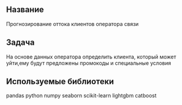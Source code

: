 ## Название

Прогнозирование оттока клиентов оператора связи

## Задача

На основе данных оператора определить клиента, который может уйти,ему будут предложены промокоды и специальные условия 

## Используемые библиотеки
pandas python numpy seaborn scikit-learn lightgbm catboost


